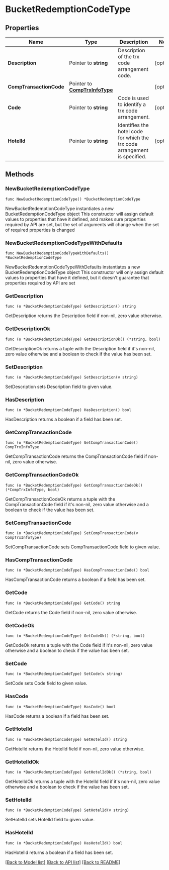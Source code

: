 # BucketRedemptionCodeType

## Properties

Name | Type | Description | Notes
------------ | ------------- | ------------- | -------------
**Description** | Pointer to **string** | Description of the trx code arrangement code. | [optional] 
**CompTransactionCode** | Pointer to [**CompTrxInfoType**](CompTrxInfoType.md) |  | [optional] 
**Code** | Pointer to **string** | Code is used to identify a trx code arrangement. | [optional] 
**HotelId** | Pointer to **string** | Identifies the hotel code for which the trx code arrangement is specified. | [optional] 

## Methods

### NewBucketRedemptionCodeType

`func NewBucketRedemptionCodeType() *BucketRedemptionCodeType`

NewBucketRedemptionCodeType instantiates a new BucketRedemptionCodeType object
This constructor will assign default values to properties that have it defined,
and makes sure properties required by API are set, but the set of arguments
will change when the set of required properties is changed

### NewBucketRedemptionCodeTypeWithDefaults

`func NewBucketRedemptionCodeTypeWithDefaults() *BucketRedemptionCodeType`

NewBucketRedemptionCodeTypeWithDefaults instantiates a new BucketRedemptionCodeType object
This constructor will only assign default values to properties that have it defined,
but it doesn't guarantee that properties required by API are set

### GetDescription

`func (o *BucketRedemptionCodeType) GetDescription() string`

GetDescription returns the Description field if non-nil, zero value otherwise.

### GetDescriptionOk

`func (o *BucketRedemptionCodeType) GetDescriptionOk() (*string, bool)`

GetDescriptionOk returns a tuple with the Description field if it's non-nil, zero value otherwise
and a boolean to check if the value has been set.

### SetDescription

`func (o *BucketRedemptionCodeType) SetDescription(v string)`

SetDescription sets Description field to given value.

### HasDescription

`func (o *BucketRedemptionCodeType) HasDescription() bool`

HasDescription returns a boolean if a field has been set.

### GetCompTransactionCode

`func (o *BucketRedemptionCodeType) GetCompTransactionCode() CompTrxInfoType`

GetCompTransactionCode returns the CompTransactionCode field if non-nil, zero value otherwise.

### GetCompTransactionCodeOk

`func (o *BucketRedemptionCodeType) GetCompTransactionCodeOk() (*CompTrxInfoType, bool)`

GetCompTransactionCodeOk returns a tuple with the CompTransactionCode field if it's non-nil, zero value otherwise
and a boolean to check if the value has been set.

### SetCompTransactionCode

`func (o *BucketRedemptionCodeType) SetCompTransactionCode(v CompTrxInfoType)`

SetCompTransactionCode sets CompTransactionCode field to given value.

### HasCompTransactionCode

`func (o *BucketRedemptionCodeType) HasCompTransactionCode() bool`

HasCompTransactionCode returns a boolean if a field has been set.

### GetCode

`func (o *BucketRedemptionCodeType) GetCode() string`

GetCode returns the Code field if non-nil, zero value otherwise.

### GetCodeOk

`func (o *BucketRedemptionCodeType) GetCodeOk() (*string, bool)`

GetCodeOk returns a tuple with the Code field if it's non-nil, zero value otherwise
and a boolean to check if the value has been set.

### SetCode

`func (o *BucketRedemptionCodeType) SetCode(v string)`

SetCode sets Code field to given value.

### HasCode

`func (o *BucketRedemptionCodeType) HasCode() bool`

HasCode returns a boolean if a field has been set.

### GetHotelId

`func (o *BucketRedemptionCodeType) GetHotelId() string`

GetHotelId returns the HotelId field if non-nil, zero value otherwise.

### GetHotelIdOk

`func (o *BucketRedemptionCodeType) GetHotelIdOk() (*string, bool)`

GetHotelIdOk returns a tuple with the HotelId field if it's non-nil, zero value otherwise
and a boolean to check if the value has been set.

### SetHotelId

`func (o *BucketRedemptionCodeType) SetHotelId(v string)`

SetHotelId sets HotelId field to given value.

### HasHotelId

`func (o *BucketRedemptionCodeType) HasHotelId() bool`

HasHotelId returns a boolean if a field has been set.


[[Back to Model list]](../README.md#documentation-for-models) [[Back to API list]](../README.md#documentation-for-api-endpoints) [[Back to README]](../README.md)


